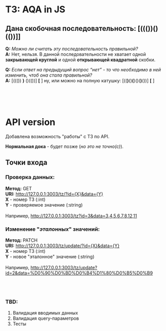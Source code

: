 
# ТЗ: AQA in JS

## Дана скобочная последовательность: [((())()(())]]

**Q:** *Можно ли считать эту последовательность правильной?*<br>
**A:**  Нет, нельзя. В данной последовательности не хватает одной **закрывающей круглой** и одной **открывающей квадратной** скобки.

**Q:** *Если ответ на предыдущий вопрос “нет” - то что необходимо в ней изменить, чтоб она стала правильной?*<br>
**A:**  \[((())   **)**   ()(())\]   **\[**   \] ну, или можно на полную катушку: \[((**)**()**(**)()(**)**())\]   **\[**   \]

<br><br><br>

# API version

Добавлена возможность "работы" с ТЗ по API.

**Нормальная дока** - будет позже (*но это не точно(с)*).

## Точки входа

### Проверка данных:

**Метод:** GET<br>
**URI:** http://127.0.0.1:3003/tz/?id={X}&data={Y}<br>
**X** - номер ТЗ (:int)<br>
**Y** - проверяемое значение (:string)<br><br>
Например, http://127.0.0.1:3003/tz?id=3&data=3,4,5,6,7,8,12,11<br>


### Изменение "*эталонных*" значений:

**Метод:** PATCH<br>
**URI:** http://127.0.0.1:3003/tz/update/?id={X}&data={Y}<br>
**X** - номер ТЗ (:int)<br>
**Y** - новое "эталонное" значение (:string)<br><br>
Например, http://127.0.0.1:3003/tz/update?id=2&data=%D0%90%D0%BD%D0%B4%D1%80%D0%B5%D0%B9<br>

<br><br>

### TBD:

1. Валидация вводимых данных
2. Валидация query-параметров
3. Тесты